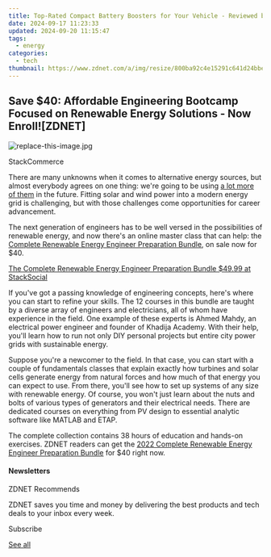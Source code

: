 ```yaml
---
title: Top-Rated Compact Battery Boosters for Your Vehicle - Reviewed by Tech Experts | Gizmo Central
date: 2024-09-17 11:23:33
updated: 2024-09-20 11:15:47
tags:
  - energy
categories:
  - tech
thumbnail: https://www.zdnet.com/a/img/resize/800ba92c4e15291c641d24bbe7ce5c28171d1e74/2024/03/12/9781d8c9-e52e-4a36-b9b4-686c2ff6053d/img-7954.jpg?width=278&height=156&fit=crop&auto=webp
---
```


## Save $40: Affordable Engineering Bootcamp Focused on Renewable Energy Solutions - Now Enroll![ZDNET]

![replace-this-image.jpg](https://www.zdnet.com/a/img/resize/16ddde97ccaa68d6e9fe3a492187d54cd30bcb09/2022/08/26/19859dfc-5af0-4336-a39c-50fa75b253d1/zd-renewable-energy-sector.jpg?auto=webp&width=1280)

StackCommerce

There are many unknowns when it comes to alternative energy sources, but almost everybody agrees on one thing: we're going to be using [a lot more of them](https://www.zdnet.com/home-and-office/sustainability/amazon-steps-up-clean-energy-commitment-with-two-new-solar-farms-in-australia/) in the future. Fitting solar and wind power into a modern energy grid is challenging, but with those challenges come opportunities for career advancement.

The next generation of engineers has to be well versed in the possibilities of renewable energy, and now there's an online master class that can help: the [Complete Renewable Energy Engineer Preparation Bundle](https://www.stacksocial.com/sales/the-2022-complete-renewable-energy-engineer-preparation-bundle?aid=a-ceempx7z&utm%5Fsource=zdnet.com&utm%5Fmedium=referral&utm%5Fcampaign=the-2022-complete-renewable-energy-engineer-preparation-bundle%5F042324&utm%5Fterm=scsf-595773&utm%5Fcontent=a0xRn0000012cQPIAY&scsonar=1), on sale now for $40.

[The Complete Renewable Energy Engineer Preparation Bundle $49.99 at StackSocial](https://www.stacksocial.com/sales/the-2022-complete-renewable-energy-engineer-preparation-bundle?aid=a-ceempx7z&utm%5Fsource=zdnet.com&utm%5Fmedium=referral&utm%5Fcampaign=the-2022-complete-renewable-energy-engineer-preparation-bundle%5F042324&utm%5Fterm=scsf-595773&utm%5Fcontent=a0xRn0000012cQPIAY&scsonar=1)

If you've got a passing knowledge of engineering concepts, here's where you can start to refine your skills. The 12 courses in this bundle are taught by a diverse array of engineers and electricians, all of whom have experience in the field. One example of these experts is Ahmed Mahdy, an electrical power engineer and founder of Khadija Academy. With their help, you'll learn how to run not only DIY personal projects but entire city power grids with sustainable energy.

Suppose you're a newcomer to the field. In that case, you can start with a couple of fundamentals classes that explain exactly how turbines and solar cells generate energy from natural forces and how much of that energy you can expect to use. From there, you'll see how to set up systems of any size with renewable energy. Of course, you won't just learn about the nuts and bolts of various types of generators and their electrical needs. There are dedicated courses on everything from PV design to essential analytic software like MATLAB and ETAP.

The complete collection contains 38 hours of education and hands-on exercises. ZDNET readers can get the [2022 Complete Renewable Energy Engineer Preparation Bundle](https://www.stacksocial.com/sales/the-2022-complete-renewable-energy-engineer-preparation-bundle?aid=a-ceempx7z&utm%5Fsource=zdnet.com&utm%5Fmedium=referral&utm%5Fcampaign=the-2022-complete-renewable-energy-engineer-preparation-bundle%5F042324&utm%5Fterm=scsf-595773&utm%5Fcontent=a0xRn0000012cQPIAY&scsonar=1) for $40 right now.

#### Newsletters

ZDNET Recommends

ZDNET saves you time and money by delivering the best products and tech deals to your inbox every week.

 Subscribe

[See all](https://www.zdnet.com/newsletters/)

<ins class="adsbygoogle"
     style="display:block"
     data-ad-format="autorelaxed"
     data-ad-client="ca-pub-7571918770474297"
     data-ad-slot="1223367746"></ins>



<ins class="adsbygoogle"
     style="display:block"
     data-ad-client="ca-pub-7571918770474297"
     data-ad-slot="8358498916"
     data-ad-format="auto"
     data-full-width-responsive="true"></ins>
